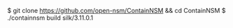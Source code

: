 $ git clone https://github.com/open-nsm/ContainNSM && cd ContainNSM
$ ./containnsm build silk/3.11.0.1
